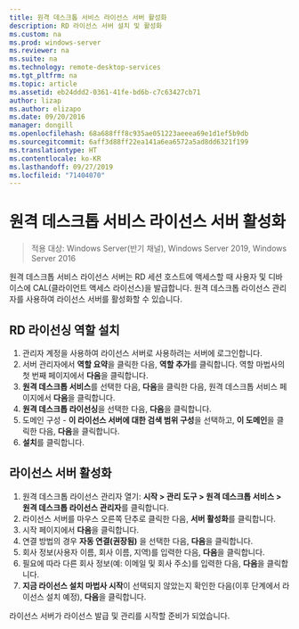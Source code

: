```yaml
---
title: 원격 데스크톱 서비스 라이선스 서버 활성화
description: RD 라이선스 서버 설치 및 활성화
ms.custom: na
ms.prod: windows-server
ms.reviewer: na
ms.suite: na
ms.technology: remote-desktop-services
ms.tgt_pltfrm: na
ms.topic: article
ms.assetid: eb24ddd2-0361-41fe-bd6b-c7c63427cb71
author: lizap
ms.author: elizapo
ms.date: 09/20/2016
manager: dongill
ms.openlocfilehash: 68a688fff8c935ae051223aeeea69e1d1ef5b9db
ms.sourcegitcommit: 6aff3d88ff22ea141a6ea6572a5ad8dd6321f199
ms.translationtype: HT
ms.contentlocale: ko-KR
ms.lasthandoff: 09/27/2019
ms.locfileid: "71404070"
---
```

# <a name="activate-the-remote-desktop-services-license-server"></a>원격 데스크톱 서비스 라이선스 서버 활성화

>적용 대상: Windows Server(반기 채널), Windows Server 2019, Windows Server 2016

원격 데스크톱 서비스 라이선스 서버는 RD 세션 호스트에 액세스할 때 사용자 및 디바이스에 CAL(클라이언트 액세스 라이선스)을 발급합니다. 원격 데스크톱 라이선스 관리자를 사용하여 라이선스 서버를 활성화할 수 있습니다. 

## <a name="install-the-rd-licensing-role"></a>RD 라이선싱 역할 설치

1. 관리자 계정을 사용하여 라이선스 서버로 사용하려는 서버에 로그인합니다.
2. 서버 관리자에서 **역할 요약**을 클릭한 다음, **역할 추가**를 클릭합니다.
   역할 마법사의 첫 번째 페이지에서 **다음**을 클릭합니다.
3. **원격 데스크톱 서비스**를 선택한 다음, **다음**을 클릭한 다음, 원격 데스크톱 서비스 페이지에서 **다음**을 클릭합니다.
4. **원격 데스크톱 라이선싱**을 선택한 다음, **다음**을 클릭합니다.
5. 도메인 구성 - **이 라이선스 서버에 대한 검색 범위 구성**을 선택하고, **이 도메인**을 클릭한 다음, **다음**을 클릭합니다.
6. **설치**를 클릭합니다.

## <a name="activate-the-license-server"></a>라이선스 서버 활성화

1. 원격 데스크톱 라이선스 관리자 열기: **시작 > 관리 도구 > 원격 데스크톱 서비스 > 원격 데스크톱 라이선스 관리자**를 클릭합니다.
2. 라이선스 서버를 마우스 오른쪽 단추로 클릭한 다음, **서버 활성화**를 클릭합니다.
3. 시작 페이지에서 **다음**을 클릭합니다.
4. 연결 방법의 경우 **자동 연결(권장됨)** 을 선택한 다음, **다음**을 클릭합니다.
5. 회사 정보(사용자 이름, 회사 이름, 지역)를 입력한 다음, **다음**을 클릭합니다.
6. 필요에 따라 다른 회사 정보(예: 이메일 및 회사 주소)를 입력한 다음, **다음**을 클릭합니다. 
7. **지금 라이선스 설치 마법사 시작**이 선택되지 않았는지 확인한 다음(이후 단계에서 라이선스 설치 예정), **다음**을 클릭합니다.

라이선스 서버가 라이선스 발급 및 관리를 시작할 준비가 되었습니다. 